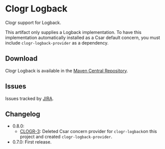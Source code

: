 # Clogr Logback

Clogr support for Logback.

This artifact only supplies a Logback implementation. To have this implementation automatically installed as a Csar default concern, you must include `clogr-logback-provider` as a dependency.

## Download

Clogr Logback is available in the [Maven Central Repository](https://search.maven.org/search?q=g:io.clogr%20AND%20a:clogr-logback).

## Issues

Issues tracked by [JIRA](https://globalmentor.atlassian.net/projects/CLOGR).

## Changelog

- 0.8.0:
	* [CLOGR-3](https://globalmentor.atlassian.net/browse/CLOGR-3): Deleted Csar concern provider for `clogr-logback`on this project and created `clogr-logback-provider`.
- 0.7.0: First release.
